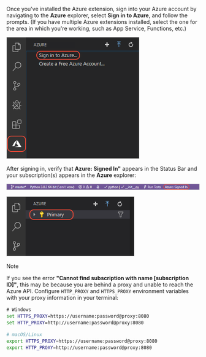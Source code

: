 Once you've installed the Azure extension, sign into your Azure account by navigating to the **Azure** explorer, select **Sign in to Azure**, and follow the prompts. (If you have multiple Azure extensions installed, select the one for the area in which you're working, such as App Service, Functions, etc.)

![Sign in to Azure through VS Code](../media/deploy-azure/sign-in-to-azure-through-visual-studio-code.png)

After signing in, verify that **Azure: Signed In"** appears in the Status Bar and your subscription(s) appears in the **Azure** explorer:

![Visual Studio Code status bar showing Azure account](../media/deploy-azure/azure-account-status-bar-in-visual-studio-code.png)

![Visual Studio Code Azure App Service explorer showing subscriptions](../media/deploy-azure/view-azure-subscription-in-visual-studio-code-app-service-explorer.png)

> [!NOTE]
> If you see the error **"Cannot find subscription with name [subscription ID]"**, this may be because you are behind a proxy and unable to reach the Azure API. Configure `HTTP_PROXY` and `HTTPS_PROXY` environment variables with your proxy information in your terminal:
>
> ```cmd
> # Windows
> set HTTPS_PROXY=https://username:password@proxy:8080
> set HTTP_PROXY=http://username:password@proxy:8080
> ```
>
> ```bash
> # macOS/Linux
> export HTTPS_PROXY=https://username:password@proxy:8080
> export HTTP_PROXY=http://username:password@proxy:8080
> ```
